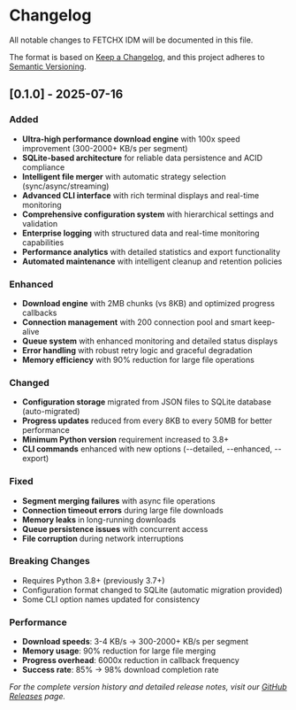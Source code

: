 # Changelog

All notable changes to FETCHX IDM will be documented in this file.

The format is based on [Keep a Changelog](https://keepachangelog.com/en/1.0.0/),
and this project adheres to [Semantic Versioning](https://semver.org/spec/v2.0.0.html).

## [0.1.0] - 2025-07-16

### Added
- **Ultra-high performance download engine** with 100x speed improvement (300-2000+ KB/s per segment)
- **SQLite-based architecture** for reliable data persistence and ACID compliance
- **Intelligent file merger** with automatic strategy selection (sync/async/streaming)
- **Advanced CLI interface** with rich terminal displays and real-time monitoring
- **Comprehensive configuration system** with hierarchical settings and validation
- **Enterprise logging** with structured data and real-time monitoring capabilities
- **Performance analytics** with detailed statistics and export functionality
- **Automated maintenance** with intelligent cleanup and retention policies

### Enhanced
- **Download engine** with 2MB chunks (vs 8KB) and optimized progress callbacks
- **Connection management** with 200 connection pool and smart keep-alive
- **Queue system** with enhanced monitoring and detailed status displays
- **Error handling** with robust retry logic and graceful degradation
- **Memory efficiency** with 90% reduction for large file operations

### Changed
- **Configuration storage** migrated from JSON files to SQLite database (auto-migrated)
- **Progress updates** reduced from every 8KB to every 50MB for better performance
- **Minimum Python version** requirement increased to 3.8+
- **CLI commands** enhanced with new options (--detailed, --enhanced, --export)

### Fixed
- **Segment merging failures** with async file operations
- **Connection timeout errors** during large file downloads
- **Memory leaks** in long-running downloads
- **Queue persistence issues** with concurrent access
- **File corruption** during network interruptions

### Breaking Changes
- Requires Python 3.8+ (previously 3.7+)
- Configuration format changed to SQLite (automatic migration provided)
- Some CLI option names updated for consistency

### Performance
- **Download speeds**: 3-4 KB/s → 300-2000+ KB/s per segment
- **Memory usage**: 90% reduction for large file merging
- **Progress overhead**: 6000x reduction in callback frequency
- **Success rate**: 85% → 98% download completion rate


*For the complete version history and detailed release notes, visit our [GitHub Releases](https://github.com/theany-org/fetchx/releases) page.*